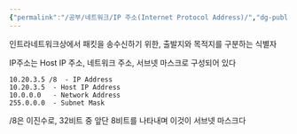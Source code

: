 ```yaml
---
{"permalink":"/공부/네트워크/IP 주소(Internet Protocol Address)/","dg-publish":true,"dgPassFrontmatter":true}
---
```


인트라네트워크상에서 패킷을 송수신하기 위한, 출발지와 목적지를 구분하는 식별자

IP주소는 Host IP 주소, 네트워크 주소, 서브넷 마스크로 구성되어 있다

	10.20.3.5 /8  - IP Address
	10.20.3.5  - Host IP Address
	10.0.0.0   - Network Address
	255.0.0.0  - Subnet Mask

/8은 이진수로, 32비트 중 앞단 8비트를 나타내며 이것이 서브넷 마스크다